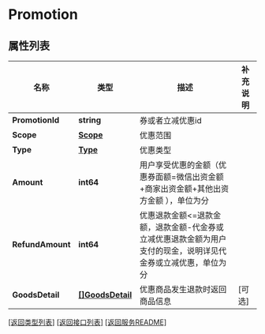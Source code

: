 # Promotion

## 属性列表

名称 | 类型 | 描述 | 补充说明
------------ | ------------- | ------------- | -------------
**PromotionId** | **string** | 券或者立减优惠id | 
**Scope** | [**Scope**](Scope.md) | 优惠范围 | 
**Type** | [**Type**](Type.md) | 优惠类型 | 
**Amount** | **int64** | 用户享受优惠的金额（优惠券面额&#x3D;微信出资金额+商家出资金额+其他出资方金额 ），单位为分 | 
**RefundAmount** | **int64** | 优惠退款金额&lt;&#x3D;退款金额，退款金额-代金券或立减优惠退款金额为用户支付的现金，说明详见代金券或立减优惠，单位为分 | 
**GoodsDetail** | [**[]GoodsDetail**](GoodsDetail.md) | 优惠商品发生退款时返回商品信息 | [可选] 

[\[返回类型列表\]](README.md#类型列表)
[\[返回接口列表\]](README.md#接口列表)
[\[返回服务README\]](README.md)


